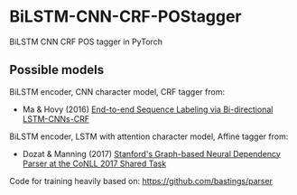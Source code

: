 # BiLSTM-CNN-CRF-POStagger
BiLSTM CNN CRF POS tagger in PyTorch

## Possible models

BiLSTM encoder, CNN character model, CRF tagger from:
- Ma & Hovy (2016) [End-to-end Sequence Labeling via Bi-directional LSTM-CNNs-CRF](https://arxiv.org/abs/1603.01354)

BiLSTM encoder, LSTM with attention character model, Affine tagger from:
- Dozat & Manning (2017) [Stanford's Graph-based Neural Dependency Parser at the CoNLL 2017 Shared Task](https://web.stanford.edu/~tdozat/files/TDozat-CoNLL2017-Paper.pdf)

Code for training heavily based on: https://github.com/bastings/parser
